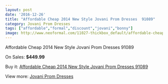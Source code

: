 ```yaml
---
layout: post
date: '2016-12-26'
title: "Affordable Cheap 2014 New Style Jovani Prom Dresses  91089"
category: Jovani Prom Dresses
tags: ["affordable","formal","discount","jovani","bonny"]
image: http://www.neoformal.com/11027-thickbox_default/affordable-cheap-2014-new-style-jovani-prom-dresses-91089.jpg
---
```

Affordable Cheap 2014 New Style Jovani Prom Dresses  91089

On Sales: **$449.99**
<a href="https://www.neoformal.com/en/jovani-prom-dresses-2014/3912-affordable-cheap-2014-new-style-jovani-prom-dresses-91089.html"><amp-img layout="responsive" width="600" height="600" src="//www.neoformal.com/11027-thickbox_default/affordable-cheap-2014-new-style-jovani-prom-dresses-91089.jpg" alt="Affordable Cheap 2014 New Style Jovani Prom Dresses  91089 0" /></a>
<a href="https://www.neoformal.com/en/jovani-prom-dresses-2014/3912-affordable-cheap-2014-new-style-jovani-prom-dresses-91089.html"><amp-img layout="responsive" width="600" height="600" src="//www.neoformal.com/11028-thickbox_default/affordable-cheap-2014-new-style-jovani-prom-dresses-91089.jpg" alt="Affordable Cheap 2014 New Style Jovani Prom Dresses  91089 1" /></a>

Buy it: [Affordable Cheap 2014 New Style Jovani Prom Dresses  91089](https://www.neoformal.com/en/jovani-prom-dresses-2014/3912-affordable-cheap-2014-new-style-jovani-prom-dresses-91089.html "Affordable Cheap 2014 New Style Jovani Prom Dresses  91089")

View more: [Jovani Prom Dresses](https://www.neoformal.com/en/53-jovani-prom-dresses-2014 "Jovani Prom Dresses")